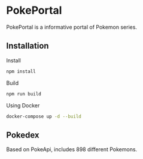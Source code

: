 # PokePortal

PokePortal is a informative portal of Pokemon series. 

## Installation

Install

```bash
npm install
```

Build

```bash
npm run build
```

Using Docker

```bash
docker-compose up -d --build
```

## Pokedex

Based on PokeApi, includes 898 different Pokemons.


